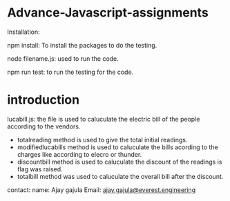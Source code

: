# Advance-Javascript-assignments

Installation:

npm install: To install the packages to do the testing.

node filename.js: used to run the code.

npm run test: to run the testing for the code.

# introduction

lucabill.js: the file is used to caluculate the electric bill of the people according to the vendors.

- totalreading method is used to give the total initial readings.
- modifiedlucabills method is used to caluculate the bills acording to the charges like according to elecro or thunder.
- discountbill method is used to caluculate the discount of the readings is flag was raised.
- totalbill method was used to caluculate the overall bill after the discount.

contact:
name: Ajay gajula
Email: ajay.gajula@everest.engineering
